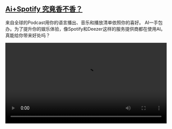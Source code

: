 <!--1696063623000-->
[Ai+Spotify 究竟香不香？](https://www.dw.com/zh/Ai+Spotify%20%E7%A9%B6%E7%AB%9F%E9%A6%99%E4%B8%8D%E9%A6%99%EF%BC%9F/a-66965587)
------

<p>来自全球的Podcast用你的语言播出、音乐和播放清单依照你的喜好。 AI一手包办。为了提升你的娱乐体验，像Spotify和Deezer这样的服务提供商都在使用AI。真能给你带来好处吗？</small></p><video src="https://tvdownloaddw-a.akamaihd.net/dwtv_video/flv/vdt_zh/2023/bchi230929_ai-spotify-cn_01icw_AVC_1280x720.mp4" controls style="width:100%"></video>

